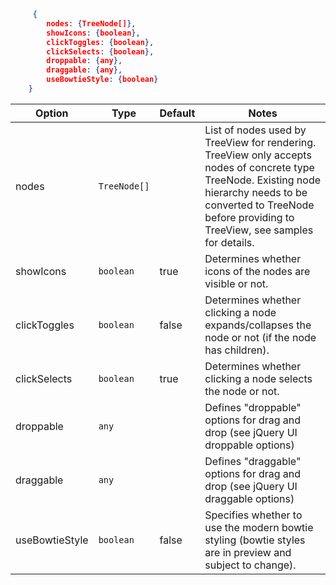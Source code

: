 ```json
     {
        nodes: {TreeNode[]},
        showIcons: {boolean},
        clickToggles: {boolean},
        clickSelects: {boolean},
        droppable: {any},
        draggable: {any},
        useBowtieStyle: {boolean}
    }
```

Option            | Type    | Default | Notes
------------------|---------|---------|-------------
nodes|`TreeNode[]`||List of nodes used by TreeView for rendering. TreeView only accepts nodes of concrete type TreeNode. Existing node hierarchy needs to be converted to TreeNode before providing to TreeView, see samples for details.
showIcons|`boolean`|true|Determines whether icons of the nodes are visible or not.
clickToggles|`boolean`|false|Determines whether clicking a node expands/collapses the node or not (if the node has children).
clickSelects|`boolean`|true|Determines whether clicking a node selects the node or not.
droppable|`any`||Defines &quot;droppable&quot; options for drag and drop (see jQuery UI droppable options)
draggable|`any`||Defines &quot;draggable&quot; options for drag and drop (see jQuery UI draggable options)
useBowtieStyle|`boolean`|false|Specifies whether to use the modern bowtie styling (bowtie styles are in preview and subject to change).

